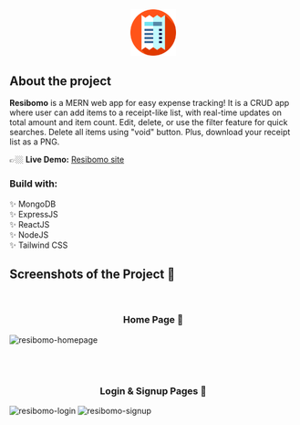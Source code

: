 <div align='center'><img style='width:16%' src='front-end\Resibomo\public\assets\resibomo-logo.png' alt='btc-icon'></div>

## About the project

**Resibomo** is a MERN web app for easy expense tracking! It is a CRUD app where user can add items to a receipt-like list, with real-time updates on total amount and item count. Edit, delete, or use the filter feature for quick searches. Delete all items using "void" button. Plus, download your receipt list as a PNG.

👉🏼 **Live Demo:** [Resibomo site](https://resibomo.vercel.app/)

### Build with:

✨ MongoDB  
✨ ExpressJS  
✨ ReactJS  
✨ NodeJS  
✨ Tailwind CSS

## Screenshots of the Project 📸

<br>

<h3 align='center'>Home Page 🏡</h3>

![resibomo-homepage](https://private-user-images.githubusercontent.com/126692737/287363389-8abe9f21-be0e-4ad2-9b1b-c4665009283c.png?jwt=eyJhbGciOiJIUzI1NiIsInR5cCI6IkpXVCJ9.eyJpc3MiOiJnaXRodWIuY29tIiwiYXVkIjoicmF3LmdpdGh1YnVzZXJjb250ZW50LmNvbSIsImtleSI6ImtleTEiLCJleHAiOjE3MDE0NTkzMDUsIm5iZiI6MTcwMTQ1OTAwNSwicGF0aCI6Ii8xMjY2OTI3MzcvMjg3MzYzMzg5LThhYmU5ZjIxLWJlMGUtNGFkMi05YjFiLWM0NjY1MDA5MjgzYy5wbmc_WC1BbXotQWxnb3JpdGhtPUFXUzQtSE1BQy1TSEEyNTYmWC1BbXotQ3JlZGVudGlhbD1BS0lBSVdOSllBWDRDU1ZFSDUzQSUyRjIwMjMxMjAxJTJGdXMtZWFzdC0xJTJGczMlMkZhd3M0X3JlcXVlc3QmWC1BbXotRGF0ZT0yMDIzMTIwMVQxOTMwMDVaJlgtQW16LUV4cGlyZXM9MzAwJlgtQW16LVNpZ25hdHVyZT02MmVhYWJkMTI1ODg5OTRjM2IxNDllMDI0NjE5NWIxMWQ5NTAzYmI3MGE5ZGYxYTEzY2E2MDgyY2Q2OGY4NmRkJlgtQW16LVNpZ25lZEhlYWRlcnM9aG9zdCZhY3Rvcl9pZD0wJmtleV9pZD0wJnJlcG9faWQ9MCJ9.yK8tYc2tu5bTUAhay2g2TIdJ4JtWtKkb9U8X7-1t9yE)

</div>

<br><br>

<h3 align='center'>Login & Signup Pages 🔐</h3>

![resibomo-login](https://private-user-images.githubusercontent.com/126692737/287363400-65fa682b-27de-44fb-b5ec-33c42598fac3.png?jwt=eyJhbGciOiJIUzI1NiIsInR5cCI6IkpXVCJ9.eyJpc3MiOiJnaXRodWIuY29tIiwiYXVkIjoicmF3LmdpdGh1YnVzZXJjb250ZW50LmNvbSIsImtleSI6ImtleTEiLCJleHAiOjE3MDE0NTkzMDUsIm5iZiI6MTcwMTQ1OTAwNSwicGF0aCI6Ii8xMjY2OTI3MzcvMjg3MzYzNDAwLTY1ZmE2ODJiLTI3ZGUtNDRmYi1iNWVjLTMzYzQyNTk4ZmFjMy5wbmc_WC1BbXotQWxnb3JpdGhtPUFXUzQtSE1BQy1TSEEyNTYmWC1BbXotQ3JlZGVudGlhbD1BS0lBSVdOSllBWDRDU1ZFSDUzQSUyRjIwMjMxMjAxJTJGdXMtZWFzdC0xJTJGczMlMkZhd3M0X3JlcXVlc3QmWC1BbXotRGF0ZT0yMDIzMTIwMVQxOTMwMDVaJlgtQW16LUV4cGlyZXM9MzAwJlgtQW16LVNpZ25hdHVyZT1mODg5NDk0NjEwY2Y5Njk3MGZhMDBjMmI4MTYyYjk0MzNlZDM1YTI4NmUwNmYwMDYzMzU0OThiNzIyOGRiOGM1JlgtQW16LVNpZ25lZEhlYWRlcnM9aG9zdCZhY3Rvcl9pZD0wJmtleV9pZD0wJnJlcG9faWQ9MCJ9.NqPGBsSV398tI9P_GicDQf1w1x3dDQn7bvg-9wSVyIM)
![resibomo-signup](https://private-user-images.githubusercontent.com/126692737/287363413-0343eebc-16d6-49bc-98e7-9accaeddd8e1.png?jwt=eyJhbGciOiJIUzI1NiIsInR5cCI6IkpXVCJ9.eyJpc3MiOiJnaXRodWIuY29tIiwiYXVkIjoicmF3LmdpdGh1YnVzZXJjb250ZW50LmNvbSIsImtleSI6ImtleTEiLCJleHAiOjE3MDE0NTkzMDUsIm5iZiI6MTcwMTQ1OTAwNSwicGF0aCI6Ii8xMjY2OTI3MzcvMjg3MzYzNDEzLTAzNDNlZWJjLTE2ZDYtNDliYy05OGU3LTlhY2NhZWRkZDhlMS5wbmc_WC1BbXotQWxnb3JpdGhtPUFXUzQtSE1BQy1TSEEyNTYmWC1BbXotQ3JlZGVudGlhbD1BS0lBSVdOSllBWDRDU1ZFSDUzQSUyRjIwMjMxMjAxJTJGdXMtZWFzdC0xJTJGczMlMkZhd3M0X3JlcXVlc3QmWC1BbXotRGF0ZT0yMDIzMTIwMVQxOTMwMDVaJlgtQW16LUV4cGlyZXM9MzAwJlgtQW16LVNpZ25hdHVyZT02YTM3YzFjYTJlZTI4ZmM1MmE4MWM3NTk4ZTQ2OGE5M2M2YWI1NmI3OThiZjlkYWQ5YWFiYWQzYzM1OTZjY2RmJlgtQW16LVNpZ25lZEhlYWRlcnM9aG9zdCZhY3Rvcl9pZD0wJmtleV9pZD0wJnJlcG9faWQ9MCJ9.SHxnvJ2CjDtgOCKRzYvzjnfNdfx8MX758mACXaJ7E6k)
